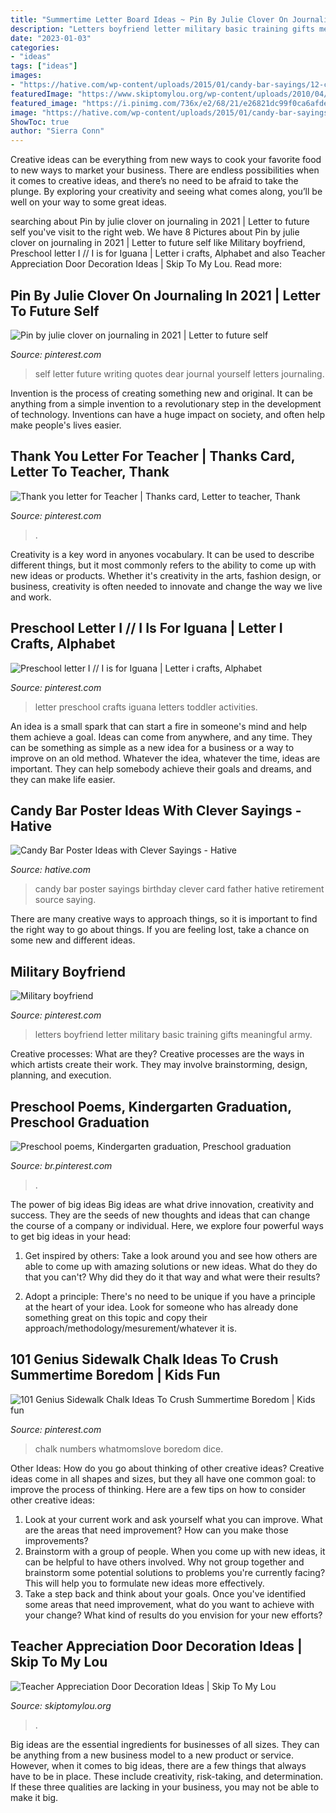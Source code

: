 ```yaml
---
title: "Summertime Letter Board Ideas ~ Pin By Julie Clover On Journaling In 2021"
description: "Letters boyfriend letter military basic training gifts meaningful army"
date: "2023-01-03"
categories:
- "ideas"
tags: ["ideas"]
images:
- "https://hative.com/wp-content/uploads/2015/01/candy-bar-sayings/12-candy-bar-saying-ideas.jpg"
featuredImage: "https://www.skiptomylou.org/wp-content/uploads/2010/04/TeacherDoorspreadingwingsbutterflies.jpg"
featured_image: "https://i.pinimg.com/736x/e2/68/21/e26821dc99f0ca6afde4a48f39794871--preschool-letters-letter-i.jpg"
image: "https://hative.com/wp-content/uploads/2015/01/candy-bar-sayings/12-candy-bar-saying-ideas.jpg"
ShowToc: true
author: "Sierra Conn"
---
```



Creative ideas can be everything from new ways to cook your favorite food to new ways to market your business. There are endless possibilities when it comes to creative ideas, and there’s no need to be afraid to take the plunge. By exploring your creativity and seeing what comes along, you’ll be well on your way to some great ideas.

	

		
searching about Pin by julie clover on journaling in 2021 | Letter to future self you've visit to the right web. We have 8 Pictures about Pin by julie clover on journaling in 2021 | Letter to future self like Military boyfriend, Preschool letter I // I is for Iguana | Letter i crafts, Alphabet and also Teacher Appreciation Door Decoration Ideas | Skip To My Lou. Read more:
		
    
## Pin By Julie Clover On Journaling In 2021 | Letter To Future Self

<img loading=lazy src="https://i.pinimg.com/736x/9a/53/c6/9a53c6f0569b2d68ed72f225f7bb8228.jpg" onerror="this.onerror=null;this.src='https://tse4.mm.bing.net/th?id=OIP.U5BMYWjyFMQSB0orkLEHRAHaLQ&amp;pid=15.1';" alt="Pin by julie clover on journaling in 2021 | Letter to future self">

_Source: pinterest.com_

>self letter future writing quotes dear journal yourself letters journaling. 

	

Invention is the process of creating something new and original. It can be anything from a simple invention to a revolutionary step in the development of technology. Inventions can have a huge impact on society, and often help make people's lives easier.

    
## Thank You Letter For Teacher | Thanks Card, Letter To Teacher, Thank

<img loading=lazy src="https://i.pinimg.com/736x/66/54/d3/6654d37a166d1a3bdf50f0786f5831c9--letter-for-teacher-thank-you-letter.jpg" onerror="this.onerror=null;this.src='https://tse2.mm.bing.net/th?id=OIP.vm5QUnLjupaAfapD-KKu7AHaJ3&amp;pid=15.1';" alt="Thank you letter for Teacher | Thanks card, Letter to teacher, Thank">

_Source: pinterest.com_

>. 

	

Creativity is a key word in anyones vocabulary. It can be used to describe different things, but it most commonly refers to the ability to come up with new ideas or products. Whether it's creativity in the arts, fashion design, or business, creativity is often needed to innovate and change the way we live and work.

    
## Preschool Letter I // I Is For Iguana | Letter I Crafts, Alphabet

<img loading=lazy src="https://i.pinimg.com/736x/e2/68/21/e26821dc99f0ca6afde4a48f39794871--preschool-letters-letter-i.jpg" onerror="this.onerror=null;this.src='https://tse1.mm.bing.net/th?id=OIP.Ajpi3IaQZKcMXML6tsnzbAHaLO&amp;pid=15.1';" alt="Preschool letter I // I is for Iguana | Letter i crafts, Alphabet">

_Source: pinterest.com_

>letter preschool crafts iguana letters toddler activities. 

	

An idea is a small spark that can start a fire in someone's mind and help them achieve a goal. Ideas can come from anywhere, and any time. They can be something as simple as a new idea for a business or a way to improve on an old method. Whatever the idea, whatever the time, ideas are important. They can help somebody achieve their goals and dreams, and they can make life easier.

    
## Candy Bar Poster Ideas With Clever Sayings - Hative

<img loading=lazy src="https://hative.com/wp-content/uploads/2015/01/candy-bar-sayings/12-candy-bar-saying-ideas.jpg" onerror="this.onerror=null;this.src='https://tse3.mm.bing.net/th?id=OIP.xXtAGYzQS3vZBkdTWtcs0wHaJ4&amp;pid=15.1';" alt="Candy Bar Poster Ideas with Clever Sayings - Hative">

_Source: hative.com_

>candy bar poster sayings birthday clever card father hative retirement source saying. 

	

There are many creative ways to approach things, so it is important to find the right way to go about things. If you are feeling lost, take a chance on some new and different ideas.

    
## Military Boyfriend

<img loading=lazy src="https://i.pinimg.com/736x/a4/60/1f/a4601fcd80bfe0ea342dab79b087093e.jpg" onerror="this.onerror=null;this.src='https://tse4.mm.bing.net/th?id=OIP.lvFiKt8JsQVqtqZjEeY66wHaJ3&amp;pid=15.1';" alt="Military boyfriend">

_Source: pinterest.com_

>letters boyfriend letter military basic training gifts meaningful army. 

	

Creative processes: What are they?
Creative processes are the ways in which artists create their work. They may involve brainstorming, design, planning, and execution.

    
## Preschool Poems, Kindergarten Graduation, Preschool Graduation

<img loading=lazy src="https://i.pinimg.com/736x/f8/98/54/f89854f722656bed6cfaaccae2e247b0.jpg" onerror="this.onerror=null;this.src='https://tse2.mm.bing.net/th?id=OIP.s23R3SwJhsOXOqsILzJFzAHaJ3&amp;pid=15.1';" alt="Preschool poems, Kindergarten graduation, Preschool graduation">

_Source: br.pinterest.com_

>. 

	

The power of big ideas
Big ideas are what drive innovation, creativity and success. They are the seeds of new thoughts and ideas that can change the course of a company or individual. Here, we explore four powerful ways to get big ideas in your head:
1. Get inspired by others: Take a look around you and see how others are able to come up with amazing solutions or new ideas. What do they do that you can't? Why did they do it that way and what were their results?

2. Adopt a principle: There's no need to be unique if you have a principle at the heart of your idea. Look for someone who has already done something great on this topic and copy their approach/methodology/mesurement/whatever it is.

    
## 101 Genius Sidewalk Chalk Ideas To Crush Summertime Boredom | Kids Fun

<img loading=lazy src="https://i.pinimg.com/736x/2f/5c/66/2f5c6641eb9b804475739a643a138f1e.jpg" onerror="this.onerror=null;this.src='https://tse1.mm.bing.net/th?id=OIP.IjxknuudV7xykGtbXebmIgHaK3&amp;pid=15.1';" alt="101 Genius Sidewalk Chalk Ideas To Crush Summertime Boredom | Kids fun">

_Source: pinterest.com_

>chalk numbers whatmomslove boredom dice. 

	

Other Ideas: How do you go about thinking of other creative ideas?
Creative ideas come in all shapes and sizes, but they all have one common goal: to improve the process of thinking. Here are a few tips on how to consider other creative ideas:
1. Look at your current work and ask yourself what you can improve. What are the areas that need improvement? How can you make those improvements?
2. Brainstorm with a group of people. When you come up with new ideas, it can be helpful to have others involved. Why not group together and brainstorm some potential solutions to problems you're currently facing? This will help you to formulate new ideas more effectively.
3. Take a step back and think about your goals. Once you've identified some areas that need improvement, what do you want to achieve with your change? What kind of results do you envision for your new efforts?

    
## Teacher Appreciation Door Decoration Ideas | Skip To My Lou

<img loading=lazy src="https://www.skiptomylou.org/wp-content/uploads/2010/04/TeacherDoorspreadingwingsbutterflies.jpg" onerror="this.onerror=null;this.src='https://tse4.mm.bing.net/th?id=OIP.frWpC4DpMFnBKg1HBiHfuAHaNj&amp;pid=15.1';" alt="Teacher Appreciation Door Decoration Ideas | Skip To My Lou">

_Source: skiptomylou.org_

>. 

	

Big ideas are the essential ingredients for businesses of all sizes. They can be anything from a new business model to a new product or service. However, when it comes to big ideas, there are a few things that always have to be in place. These include creativity, risk-taking, and determination. If these three qualities are lacking in your business, you may not be able to make it big.

